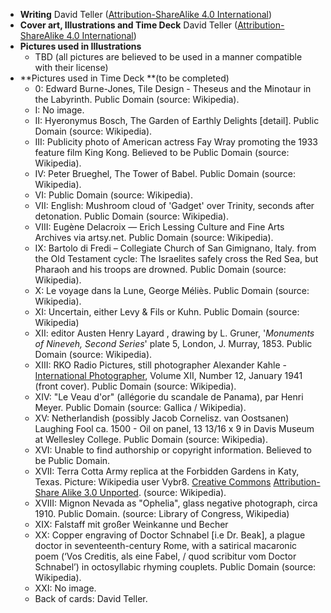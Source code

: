* **Writing** David Teller \([Attribution-ShareAlike 4.0 International](http://creativecommons.org/licenses/by-sa/4.0/)\)
* **Cover art, Illustrations and Time Deck** David Teller \([Attribution-ShareAlike 4.0 International](http://creativecommons.org/licenses/by-sa/4.0/)\)
* **Pictures used in Illustrations**
  * TBD \(all pictures are believed to be used in a manner compatible with their license\)
* **Pictures used in Time Deck **\(to be completed\)
  * 0: Edward Burne-Jones, Tile Design - Theseus and the Minotaur in the Labyrinth. Public Domain \(source: Wikipedia\).
  * I: No image.
  * II: Hyeronymus Bosch, The Garden of Earthly Delights \[detail\]. Public Domain \(source: Wikipedia\).
  * III: Publicity photo of American actress Fay Wray promoting the 1933 feature film King Kong. Believed to be Public Domain \(source: Wikipedia\).
  * IV: Peter Brueghel, The Tower of Babel. Public Domain \(source: Wikipedia\).
  * VI: Public Domain \(source: Wikipedia\).
  * VII: English: Mushroom cloud of 'Gadget' over Trinity, seconds after detonation. Public Domain \(source: Wikipedia\).
  * VIII: Eugène Delacroix — Erich Lessing Culture and Fine Arts Archives via artsy.net. Public Domain \(source: Wikipedia\).
  * IX:
    Bartolo di Fredi – Collegiate Church of San Gimignano, Italy. from the Old Testament cycle: The Israelites safely cross the Red Sea, but Pharaoh and his troops are drowned. Public Domain \(source: Wikipedia\).
  * X: Le voyage dans la Lune, George Méliès. Public Domain \(source: Wikipedia\).
  * XI: Uncertain, either Levy & Fils or Kuhn. Public Domain \(source: Wikipedia\)
  * XII: editor Austen Henry Layard , drawing by L. Gruner, '_Monuments of Nineveh, Second Series_' plate 5, London, J. Murray, 1853. Public Domain \(source: Wikipedia\).
  * XIII: RKO Radio Pictures, still photographer Alexander Kahle - [International Photographer](https://archive.org/stream/internationalpho13holl#page/n4/mode/1up), Volume XII, Number 12, January 1941 \(front cover\). Public Domain \(source: Wikipedia\).
  * XIV: "Le Veau d'or" \(allégorie du scandale de Panama\), par Henri Meyer. Public Domain \(source: Gallica / Wikipedia\).
  * XV: Netherlandish \(possibly Jacob Cornelisz. van Oostsanen\) Laughing Fool ca. 1500 - Oil on panel, 13 13/16 x 9 in Davis Museum at Wellesley College. Public Domain \(source: Wikipedia\).
  * XVI: Unable to find authorship or copyright information. Believed to be Public Domain.
  * XVII: Terra Cotta Army replica at the Forbidden Gardens in Katy, Texas. Picture: Wikipedia user Vybr8. [Creative Commons](https://en.wikipedia.org/wiki/en:Creative_Commons) [Attribution-Share Alike 3.0 Unported](https://creativecommons.org/licenses/by-sa/3.0/deed.en). \(source: Wikipedia\).
  * XVIII: Mignon Nevada as "Ophelia", glass negative photograph, circa 1910. Public Domain. \(source: Library of Congress, Wikipedia\)
  * XIX: Falstaff mit großer Weinkanne und Becher
  * XX: Copper engraving of Doctor Schnabel \[i.e Dr. Beak\], a plague doctor in seventeenth-century Rome, with a satirical macaronic poem \(‘Vos Creditis, als eine Fabel, / quod scribitur vom Doctor Schnabel’\) in octosyllabic rhyming couplets. Public Domain \(source: Wikipedia\).
  * XXI: No image.
  * Back of cards: David Teller.



